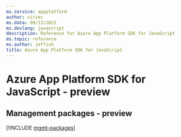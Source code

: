 ```yaml
---
ms.service: appplatform
author: xirzec
ms.data: 09/13/2022
ms.devlang: javascript
description: Reference for Azure App Platform SDK for JavaScript
ms.topic: reference
ms.author: jeffish
title: Azure App Platform SDK for JavaScript
---
```

# Azure App Platform SDK for JavaScript - preview

## Management packages - preview
[!INCLUDE [mgmt-packages](app-platform-mgmt-index.md)]